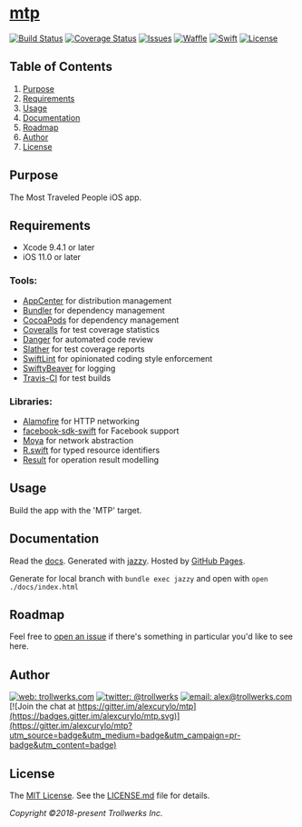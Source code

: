 # [mtp](https://github.com/alexcurylo/mtp)
[![Build Status](https://travis-ci.org/alexcurylo/mtp.svg?branch=develop)](https://travis-ci.org/alexcurylo/mtp)
[![Coverage Status](https://coveralls.io/repos/github/alexcurylo/mtp/badge.svg?branch=develop)](https://coveralls.io/github/alexcurylo/mtp?branch=develop)
[![Issues](https://img.shields.io/github/issues/alexcurylo/mtp.svg)](https://github.com/alexcurylo/mtp/issues)
[![Waffle](https://badge.waffle.io/alexcurylo/mtp.svg?columns=all)](https://waffle.io/alexcurylo/mtp)
[![Swift](https://img.shields.io/badge/Swift-4.1-orange.svg)](https://swift.org)
[![License](http://img.shields.io/badge/license-MIT-lightgrey.svg)][linkMIT]


Table of Contents
-----------------

1. [Purpose](#purpose)
2. [Requirements](#requirements)
3. [Usage](#usage)
4. [Documentation](#documentation)
5. [Roadmap](#roadmap)
6. [Author](#author)
7. [License](#license)

Purpose
-------

The Most Traveled People iOS app.

Requirements
------------

- Xcode 9.4.1 or later
- iOS 11.0 or later

### Tools:

- [AppCenter](https://appcenter.ms/) for distribution management
- [Bundler](https://bundler.io/) for dependency management
- [CocoaPods](https://cocoapods.org/) for dependency management
- [Coveralls](https://coveralls.io/github/alexcurylo/mtp?branch=develop) for test coverage statistics
- [Danger](http://danger.systems/ruby/) for automated code review
- [Slather](https://github.com/SlatherOrg/slather) for test coverage reports
- [SwiftLint](https://github.com/realm/SwiftLint) for opinionated coding style enforcement
- [SwiftyBeaver](https://github.com/SwiftyBeaver/SwiftyBeaver) for logging
- [Travis-CI](https://travis-ci.org/alexcurylo/mtp) for test builds

### Libraries:

- [Alamofire](https://github.com/Alamofire/Alamofire) for HTTP networking
- [facebook-sdk-swift](https://github.com/facebook/facebook-sdk-swift) for Facebook support
- [Moya](https://github.com/Moya/Moya) for network abstraction
- [R.swift](https://github.com/mac-cain13/R.swift/) for typed resource identifiers
- [Result](https://github.com/antitypical/Result) for operation result modelling

Usage
-----

Build the app with the 'MTP' target.

Documentation
-------------

Read the [docs](http://alexcurylo.github.io/mtp/). Generated with [jazzy](https://github.com/realm/jazzy). Hosted by [GitHub Pages](https://pages.github.com).

Generate for local branch with  `bundle exec jazzy` and open with `open ./docs/index.html`

Roadmap
-------

Feel free to [open an issue](https://github.com/alexcurylo/mtp/issues/new) if there's something in particular you'd like to see here.

Author
------

[![web: trollwerks.com](http://img.shields.io/badge/web-www.trollwerks.com-blue.svg)](http://trollwerks.com) 
[![twitter: @trollwerks](http://img.shields.io/badge/twitter-%40trollwerks-blue.svg)](https://twitter.com/trollwerks) 
[![email: alex@trollwerks.com](http://img.shields.io/badge/email-alex%40trollwerks.com-blue.svg)](mailto:alex@trollwerks.com) [![Join the chat at https://gitter.im/alexcurylo/mtp](https://badges.gitter.im/alexcurylo/mtp.svg)](https://gitter.im/alexcurylo/mtp?utm_source=badge&utm_medium=badge&utm_campaign=pr-badge&utm_content=badge) 

License
-------

The [MIT License][linkMIT]. See the [LICENSE.md](LICENSE.md) file for details.

_Copyright &copy;2018-present Trollwerks Inc._

[linkMIT]: http://opensource.org/licenses/MIT
